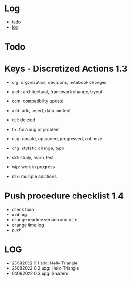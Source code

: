 # Log
- [todo](#todo)
- [log](#log)

# Todo


# Keys - Discretized Actions 1.3
- org: organization, decisions, notebook changes
- arch: architectural, framework change, tryout

- com: compatibility update
- add: add, insert, data content

- del: deleted
- fix: fix a bug or problem
- upg: update, upgraded, progressed, optimize
- chg: stylistic change, typo

- std: study, learn, test
- wip: work in progress
- mix: multiple additions

# Push procedure checklist 1.4
- check todo
- add log
- change readme version and date
- change time log
- push

# LOG
- 25082022 0.1 add: Hello Triangle
- 26082022 0.2 upg: Hello Triangle
- 04092022 0.3 upg: Shaders

